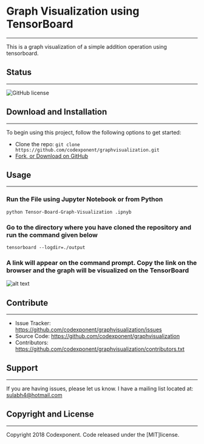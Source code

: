# Graph Visualization using TensorBoard
--------

This is a graph visualization of a simple addition operation using tensorboard.

## Status
--------

![GitHub license](https://img.shields.io/badge/license-MIT-blue.svg)

## Download and Installation
-------

To begin using this project, follow the following options to get started:
* Clone the repo: `git clone https://github.com/codexponent/graphvisualization.git`
* [Fork, or Download on GitHub](https://github.com/codexponent/graphvisualization)

## Usage
-------

### Run the File using Jupyter Notebook or from Python<br />
`
python Tensor-Board-Graph-Visualization .ipnyb
`

### Go to the directory where you have cloned the repository and run the command given below <br />
`
tensorboard --logdir=./output
`

### A link will appear on the command prompt. Copy the link on the browser and the graph will be visualized on the TensorBoard<br />
![alt text](https://imgur.com/yCDif6M)

## Contribute
----------

- Issue Tracker: https://github.com/codexponent/graphvisualization/issues
- Source Code: https://github.com/codexponent/graphvisualization
- Contributors: https://github.com/codexponent/graphvisualization/contributors.txt

## Support
-------

If you are having issues, please let us know.
I have a mailing list located at: sulabh4@hotmail.com

## Copyright and License
-------

Copyright 2018 Codexponent. Code released under the [MIT]license.

